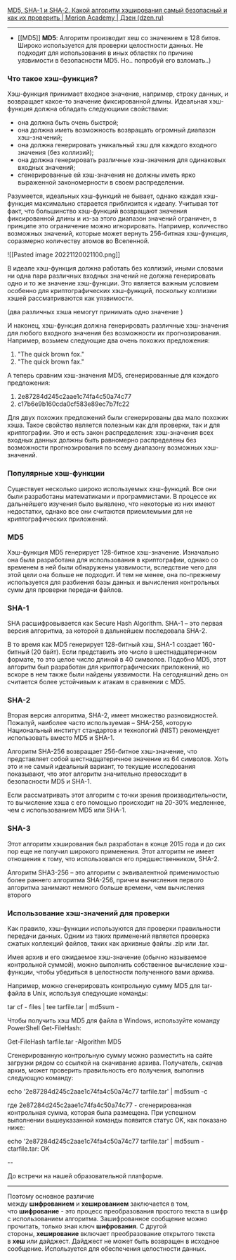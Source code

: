 [MD5, SHA-1 и SHA-2. Какой алгоритм хэширования самый безопасный и как их проверить | Merion Academy | Дзен (dzen.ru)](https://dzen.ru/media/merion_academy/md5-sha1-i-sha2-kakoi-algoritm-heshirovaniia-samyi-bezopasnyi-i-kak-ih-proverit-62deeaebf9a46f23af231010)

-------















-  [[MD5]] **MD5**: Алгоритм производит хеш со значением в 128 битов. Широко используется для проверки целостности данных. Не подходит для использования в иных областях по причине уязвимости в безопасности MD5. Но.. попробуй его взломать..)

### Что такое хэш-функция?

Хэш-функция принимает входное значение, например, строку данных, и возвращает какое-то значение фиксированной длины. Идеальная хэш-функция должна обладать следующими свойствами:

-   она должна быть очень быстрой;
-   она должна иметь возможность возвращать огромный диапазон хэш-значений;
-   она должна генерировать уникальный хэш для каждого входного значения (без коллизий);
-   она должна генерировать различные хэш-значения для одинаковых входных значений;
-   сгенерированные ей хэш-значения не должны иметь ярко выраженной закономерности в своем распределении.


Разумеется, идеальных хэш-функций не бывает, однако каждая хэш-функция максимально старается приблизится к идеалу. Учитывая тот факт, что большинство хэш-функций возвращают значения фиксированной длины и из-за этого диапазон значений ограничен, в принципе это ограничение можно игнорировать. Например, количество возможных значений, которые может вернуть 256-битная хэш-функция, соразмерно количеству атомов во Вселенной.

![[Pasted image 20221120021100.png]]

В идеале хэш-функция должна работать без коллизий, иными словами ни одна пара различных входных значений не должна генерировать одно и то же значение хэш-функции. Это является важным условием особенно для криптографических хэш-функций, поскольку коллизии хэшей рассматриваются как уязвимости.

(два различных хэша немогут принимать одно значение )

И наконец, хэш-функция должна генерировать различные хэш-значения для любого входного значения без возможности их прогнозирования. Например, возьмем следующие два очень похожих предложения:

1. "The quick brown fox."  
2. "The quick brown fax."

А теперь сравним хэш-значения MD5, сгенерированные для каждого предложения:

1. 2e87284d245c2aae1c74fa4c50a74c77  
2. c17b6e9b160cda0cf583e89ec7b7fc22

Для двух похожих предложений были сгенерированы два мало похожих хэша. Такое свойство является полезным как для проверки, так и для криптографии. Это и есть закон распределения: хэш-значения всех входных данных должны быть равномерно распределены без возможности прогнозирования по всему диапазону возможных хэш-значений.

### Популярные хэш-функции

Существует несколько широко используемых хэш-функций. Все они были разработаны математиками и программистами. В процессе их дальнейшего изучения было выявлено, что некоторые из них имеют недостатки, однако все они считаются приемлемыми для не криптографических приложений.


### MD5

Хэш-функция MD5 генерирует 128-битное хэш-значение. Изначально она была разработана для использования в криптографии, однако со временем в ней были обнаружены уязвимости, вследствие чего для этой цели она больше не подходит. И тем не менее, она по-прежнему используется для разбиения базы данных и вычисления контрольных сумм для проверки передачи файлов.

### SHA-1

SHA расшифровывается как Secure Hash Algorithm. SHA-1 – это первая версия алгоритма, за которой в дальнейшем последовала SHA-2.

В то время как MD5 генерирует 128-битный хэш, SHA-1 создает 160-битный (20 байт). Если представить это число в шестнадцатеричном формате, то это целое число длиной в 40 символов. Подобно MD5, этот алгоритм был разработан для криптографических приложений, но вскоре в нем также были найдены уязвимости. На сегодняшний день он считается более устойчивым к атакам в сравнении с MD5.


### SHA-2

Вторая версия алгоритма, SHA-2, имеет множество разновидностей. Пожалуй, наиболее часто используемая – SHA-256, которую Национальный институт стандартов и технологий (NIST) рекомендует использовать вместо MD5 и SHA-1.

Алгоритм SHA-256 возвращает 256-битное хэш-значение, что представляет собой шестнадцатеричное значение из 64 символов. Хоть это и не самый идеальный вариант, то текущие исследования показывают, что этот алгоритм значительно превосходит в безопасности MD5 и SHA-1.

Если рассматривать этот алгоритм с точки зрения производительности, то вычисление хэша с его помощью происходит на 20-30% медленнее, чем с использованием MD5 или SHA-1.


### SHA-3

Этот алгоритм хэширования был разработан в конце 2015 года и до сих пор еще не получил широкого применения. Этот алгоритм не имеет отношения к тому, что использовался его предшественником, SHA-2.

Алгоритм SHA3-256 – это алгоритм с эквивалентной применимостью более раннего алгоритма SHA-256, причем вычисления первого алгоритма занимают немного больше времени, чем вычисления второго

### Использование хэш-значений для проверки

Как правило, хэш-функции используются для проверки правильности передачи данных. Одним из таких применений является проверка сжатых коллекций файлов, таких как архивные файлы .zip или .tar.

Имея архив и его ожидаемое хэш-значение (обычно называемое контрольной суммой), можно выполнить собственное вычисление хэш-функции, чтобы убедиться в целостности полученного вами архива.

Например, можно сгенерировать контрольную сумму MD5 для tar-файла в Unix, используя следующие команды:

tar cf - files | tee tarfile.tar | md5sum -

Чтобы получить хэш MD5 для файла в Windows, используйте команду PowerShell Get-FileHash:

Get-FileHash tarfile.tar -Algorithm MD5

Сгенерированную контрольную сумму можно разместить на сайте загрузки рядом со ссылкой на скачивание архива. Получатель, скачав архив, может проверить правильность его получения, выполнив следующую команду:

echo '2e87284d245c2aae1c74fa4c50a74c77 tarfile.tar' | md5sum -c

где 2e87284d245c2aae1c74fa4c50a74c77 - сгенерированная контрольная сумма, которая была размещена. При успешном выполнении вышеуказанной команды появится статус OK, как показано ниже:

echo '2e87284d245c2aae1c74fa4c50a74c77 tarfile.tar' | md5sum -ctarfile.tar: OK

--

До встречи на нашей образовательной платформе.











---
Поэтому основное различие между **шифрованием** и **хешированием** заключается в том, что **шифрование** - это процесс преобразования простого текста в шифр с использованием алгоритма. Зашифрованное сообщение можно прочитать, только зная ключ **шифрования**. С другой стороны, **хеширование** включает преобразование открытого текста в **хеш** или дайджест. Дайджест не может быть возвращен в исходное сообщение. Используется для обеспечения целостности данных.